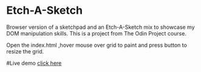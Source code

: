 # Etch-A-Sketch
Browser version of  a sketchpad and an Etch-A-Sketch mix to showcase my DOM manipulation skills. This is a project from The Odin Project course.

Open the index.html ,hover mouse over grid to paint and press button to resize the grid.

#Live demo
[click here](https://sauliuspetr.github.io/Etch-A-Sketch/)
